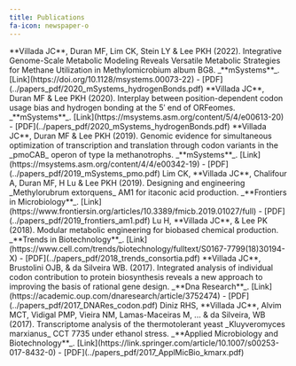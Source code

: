 ```yaml
---
title: Publications
fa-icon: newspaper-o
---
```


<script type='text/javascript' src='https://d1bxh8uas1mnw7.cloudfront.net/assets/embed.js'></script>


<div style="float: right; padding-left: 15px" class='altmetric-embed' data-badge-type='donut' data-link-target='_blank' data-doi="10.1128/msystems.00073-22"></div> 
**Villada JC**, Duran MF, Lim CK, Stein LY & Lee PKH (2022). Integrative Genome-Scale Metabolic Modeling Reveals Versatile Metabolic Strategies for Methane Utilization in Methylomicrobium album BG8. _**mSystems**_. [Link](https://doi.org/10.1128/msystems.00073-22) - [PDF](../papers_pdf/2020_mSystems_hydrogenBonds.pdf)



<div style="float: right; padding-left: 15px" class='altmetric-embed' data-badge-type='donut' data-link-target='_blank' data-doi="10.1128/mSystems.00613-20"></div> 
**Villada JC**, Duran MF & Lee PKH (2020). Interplay between position-dependent codon usage bias and hydrogen bonding at the 5ʹ end of ORFeomes. _**mSystems**_. [Link](https://msystems.asm.org/content/5/4/e00613-20) - [PDF](../papers_pdf/2020_mSystems_hydrogenBonds.pdf)



<div style="float: right; padding-left: 15px" class='altmetric-embed' data-badge-type='donut' data-link-target='_blank' data-doi="10.1128/mSystems.00342-19"></div> 
**Villada JC**, Duran MF & Lee PKH (2019). Genomic evidence for simultaneous optimization of transcription and translation through codon variants in the _pmoCAB_ operon of type Ia methanotrophs. _**mSystems**_. [Link](https://msystems.asm.org/content/4/4/e00342-19) - [PDF](../papers_pdf/2019_mSystems_pmo.pdf)



<div style="float: right; padding-left: 15px" class='altmetric-embed' data-badge-type='donut' data-link-target='_blank' data-doi="10.3389/fmicb.2019.01027"></div>
Lim CK, **Villada JC**, Chalifour A, Duran MF, H Lu & Lee PKH (2019). Designing and engineering _Methylorubrum extorquens_ AM1 for itaconic acid production. _**Frontiers in Microbiology**_. [Link](https://www.frontiersin.org/articles/10.3389/fmicb.2019.01027/full) - [PDF](../papers_pdf/2019_frontiers_am1.pdf)



<div style="float: right; padding-left: 15px" class='altmetric-embed' data-badge-type='donut' data-link-target='_blank' data-doi="10.1016/j.tibtech.2018.07.003"></div>
Lu H, **Villada JC**, & Lee PK (2018). Modular metabolic engineering for biobased chemical production.
_**Trends in Biotechnology**_. [Link](https://www.cell.com/trends/biotechnology/fulltext/S0167-7799(18)30194-X) - [PDF](../papers_pdf/2018_trends_consortia.pdf)



<div style="float: right; padding-left: 15px" class='altmetric-embed' data-badge-type='donut' data-link-target='_blank' data-doi="10.1093/dnares/dsx014"></div>
**Villada JC**, Brustolini OJB, &  da Silveira WB. (2017). Integrated analysis of individual codon contribution to protein biosynthesis reveals a new approach to improving the basis of rational gene design. _**Dna Research**_. [Link](https://academic.oup.com/dnaresearch/article/3752474) - [PDF](../papers_pdf/2017_DNARes_codon.pdf)



<div style="float: right; padding-left: 15px" class='altmetric-embed' data-badge-type='donut' data-link-target='_blank' data-doi="10.1007/s00253-017-8432-0"></div>
Diniz RHS, **Villada JC**, Alvim MCT, Vidigal PMP, Vieira NM, Lamas-Maceiras M, ... & da Silveira, WB (2017). Transcriptome analysis of the thermotolerant yeast _Kluyveromyces marxianus_ CCT 7735 under ethanol stress. _**Applied Microbiology and Biotechnology**_. [Link](https://link.springer.com/article/10.1007/s00253-017-8432-0) - [PDF](../papers_pdf/2017_ApplMicBio_kmarx.pdf)
